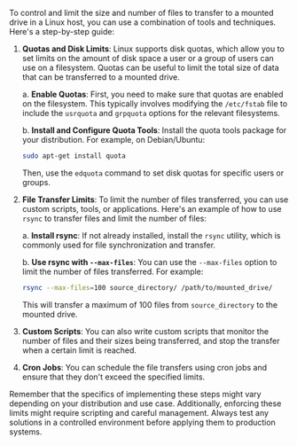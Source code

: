 To control and limit the size and number of files to transfer to a mounted drive in a Linux host, you can use a combination of tools and techniques. Here's a step-by-step guide:

1. **Quotas and Disk Limits**:
   Linux supports disk quotas, which allow you to set limits on the amount of disk space a user or a group of users can use on a filesystem. Quotas can be useful to limit the total size of data that can be transferred to a mounted drive.

   a. **Enable Quotas**:
      First, you need to make sure that quotas are enabled on the filesystem. This typically involves modifying the `/etc/fstab` file to include the `usrquota` and `grpquota` options for the relevant filesystems.

   b. **Install and Configure Quota Tools**:
      Install the quota tools package for your distribution. For example, on Debian/Ubuntu:
      ```bash
      sudo apt-get install quota
      ```
      Then, use the `edquota` command to set disk quotas for specific users or groups.

2. **File Transfer Limits**:
   To limit the number of files transferred, you can use custom scripts, tools, or applications. Here's an example of how to use `rsync` to transfer files and limit the number of files:

   a. **Install rsync**:
      If not already installed, install the `rsync` utility, which is commonly used for file synchronization and transfer.

   b. **Use rsync with `--max-files`**:
      You can use the `--max-files` option to limit the number of files transferred. For example:
      ```bash
      rsync --max-files=100 source_directory/ /path/to/mounted_drive/
      ```
      This will transfer a maximum of 100 files from `source_directory` to the mounted drive.

3. **Custom Scripts**:
   You can also write custom scripts that monitor the number of files and their sizes being transferred, and stop the transfer when a certain limit is reached.

4. **Cron Jobs**:
   You can schedule the file transfers using cron jobs and ensure that they don't exceed the specified limits.

Remember that the specifics of implementing these steps might vary depending on your distribution and use case. Additionally, enforcing these limits might require scripting and careful management. Always test any solutions in a controlled environment before applying them to production systems.
